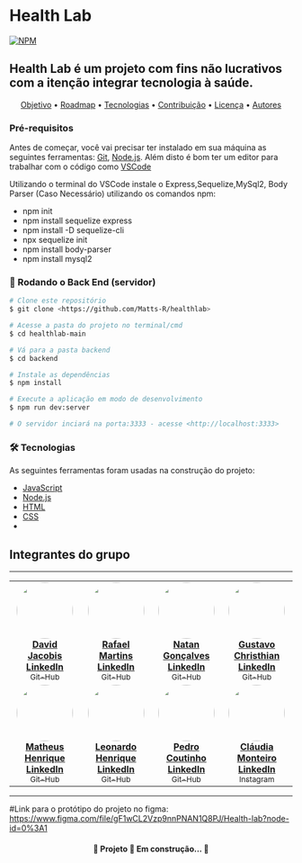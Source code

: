 # Health Lab
[![NPM](https://img.shields.io/apm/l/react?style=for-the-badge)](https://github.com/Matts-R/healthlab/blob/main/LICENSE)
## Health Lab é um projeto com fins não lucrativos com a itenção integrar tecnologia à saúde.

<p align="center">
 <a href="#objetivo">Objetivo</a> •
 <a href="#roadmap">Roadmap</a> • 
 <a href="#tecnologias">Tecnologias</a> • 
 <a href="#contribuicao">Contribuição</a> • 
 <a href="#licenc-a">Licença</a> • 
 <a href="#autores">Autores</a>
</p>

### Pré-requisitos

Antes de começar, você vai precisar ter instalado em sua máquina as seguintes ferramentas:
[Git](https://git-scm.com), [Node.js](https://nodejs.org/en/). 
Além disto é bom ter um editor para trabalhar com o código como [VSCode](https://code.visualstudio.com/)

Utilizando o terminal do VSCode instale o Express,Sequelize,MySql2, Body Parser (Caso Necessário) utilizando os comandos npm:

* npm init
* npm install sequelize express
* npm install -D sequelize-cli
* npx sequelize init
* npm install body-parser
* npm install mysql2

### 🎲 Rodando o Back End (servidor)

```bash
# Clone este repositório
$ git clone <https://github.com/Matts-R/healthlab>

# Acesse a pasta do projeto no terminal/cmd
$ cd healthlab-main

# Vá para a pasta backend
$ cd backend

# Instale as dependências
$ npm install

# Execute a aplicação em modo de desenvolvimento
$ npm run dev:server

# O servidor inciará na porta:3333 - acesse <http://localhost:3333>
```

### 🛠 Tecnologias

As seguintes ferramentas foram usadas na construção do projeto:

- [JavaScript](https://developer.mozilla.org/pt-BR/docs/Web/JavaScript)
- [Node.js](https://nodejs.org/en/)
- [HTML](https://developer.mozilla.org/pt-BR/docs/Web/HTML)
- [CSS](https://www.w3schools.com/css/)
- 

## Integrantes do grupo
---

<table>
  <tr>
    <td align="center"><a href="https://www.linkedin.com/in/david-jacobis/"><img style="border-radius: 50%;" src="https://avatars.githubusercontent.com/u/79882277?s=400&u=5b89e0ae40e565f9ce16bb76cd526d0e187c0dd7&v=4" width="100px;" alt=""/><br /><b> David Jacobis<br>LinkedIn </b></a><br /><a href="https://github.com/David-Jacobis" title="Git-Hub"><sub>Git-Hub</sub></a></td>
    <td align="center"><a href="https://www.linkedin.com/in/rafael-martins-silva/"><img style="border-radius: 50%;" src="https://avatars.githubusercontent.com/u/80134985?v=4" width="100px;" alt=""/><br /><b>Rafael Martins<br>LinkedIn </b></a><br /><a href="https://github.com/Rafas-ms" title="Git-Hub"><sub>Git-Hub</sub></a></td>
    <td align="center"><a href="https://www.linkedin.com/in/natan-gonçalves-b81b84185/"><img style="border-radius: 50%;" src="https://avatars.githubusercontent.com/u/72225206?v=4" width="100px;" alt=""/><br /><b>Natan Gonçalves<br>LinkedIn </b></a><br /><a href="https://github.com/natanga00"title="Git-Hub"><sub>Git-Hub</sub></a></td>
    <td align="center"><a href="https://www.linkedin.com/in/gustavo-cristhian-581814165/"><img style="border-radius: 50%;" src="https://avatars.githubusercontent.com/u/80134399?v=4" width="100px;" alt=""/><br /><b>Gustavo Christhian<br>LinkedIn </b></a><br /><a href="https://github.com/gu3800" title="Git-Hub"><sub>Git-Hub</sub></a></td>
  </tr>
  <tr>
    <td align="center"><a href="https://www.linkedin.com/in/matheus-henrique-566904193/"><img style="border-radius: 50%;" src="https://media-exp1.licdn.com/dms/image/C5603AQF-hggjaa5ewA/profile-displayphoto-shrink_200_200/0/1612398440531?e=1625702400&v=beta&t=ix9nh387AqZu2r6EplH1VQsiO63gdmDOngSRJevk9CQ" width="100px;" alt=""/><br /><b>Matheus Henrique<br>LinkedIn </b></a><br /><a href="https://github.com/Matts-R" title="Git-Hub"><sub>Git-Hub</sub></a></td>
    <td align="center"><a href="http://www.linkedin.com/in/leonardohas"><img style="border-radius: 50%;" src="https://avatars.githubusercontent.com/u/83249141?v=4" width="100px;" alt=""/><br /><b>Leonardo Henrique<br>LinkedIn </b></a><br /><a href="https://github.com/Leonardohas" title="Git-Hub"><sub>Git-Hub</sub></a></td>
    <td align="center"><a href="https://www.linkedin.com/in/pedro-coutinho-898ba4210/"><img style="border-radius: 50%;" src="https://avatars.githubusercontent.com/u/79882234?v=4" width="100px;" alt=""/><br /><b>Pedro Coutinho<br>LinkedIn </b></a><br /><a href="https://github.com/PedroHGCoutinho" title="Git-Hub"><sub>Git-Hub</sub></a></td>
    <td align="center"><a href="http://linkedin.com/in/cl%C3%A1udia-monteiro-751b72112"><img style="border-radius: 50%;" src="https://instagram.fplu9-1.fna.fbcdn.net/v/t51.2885-19/s150x150/167416728_1360973667594199_1328727645316519527_n.jpg?tp=1&_nc_ht=instagram.fplu9-1.fna.fbcdn.net&_nc_ohc=H9jEj6rQ1BQAX84Ucs6&edm=ABfd0MgBAAAA&ccb=7-4&oh=276080dd4874ed605f8a709b25c08895&oe=60ADA673&_nc_sid=7bff83" width="100px;" alt=""/><br /><b>Cláudia Monteiro<br>LinkedIn </b></a><br /><a href="https://www.instagram.com/kkau_sm/" title="Instagram"><sub>Instagram</sub></a></td>
  </tr>
</table>

---
#Link para o protótipo do projeto no figma: https://www.figma.com/file/gF1wCL2Vzp9nnPNAN1Q8PJ/Health-lab?node-id=0%3A1

<h4 align="center"> 
	🚧  Projeto 🚀 Em construção...  🚧
</h4>








